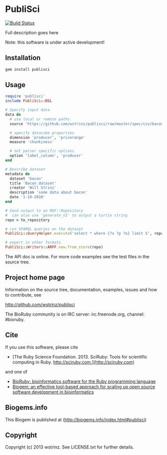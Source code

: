 # PubliSci

[![Build Status](https://travis-ci.org/wstrinz/publisci.png?branch=master)](https://travis-ci.org/wstrinz/publisci)

Full description goes here

Note: this software is under active development!

## Installation

```sh
gem install publisci
```

## Usage

```ruby
require 'publisci'
include PubliSci::DSL

# Specify input data
data do
  # use local or remote paths
  source 'https://github.com/wstrinz/publisci/raw/master/spec/csv/bacon.csv' 

  # specify datacube properties
  dimension 'producer', 'pricerange'                                         
  measure 'chunkiness'

  # set parser specific options
  option 'label_column', 'producer'                                          
end

# Describe dataset
metadata do                                                                  
  dataset 'bacon'
  title 'Bacon dataset'
  creator 'Will Strinz'
  description 'some data about bacon'
  date '1-10-2010'
end

# Send output to an RDF::Repository
#  can also use 'generate_n3' to output a turtle string
repo = to_repository

# run SPARQL queries on the dataset
PubliSci::QueryHelper.execute('select * where {?s ?p ?o} limit 5', repo)

# export in other formats
PubliSci::Writers::ARFF.new.from_store(repo)                                     
```



The API doc is online. For more code examples see the test files in
the source tree.

## Project home page

Information on the source tree, documentation, examples, issues and
how to contribute, see

  http://github.com/wstrinz/publisci

The BioRuby community is on IRC server: irc.freenode.org, channel: #bioruby.

## Cite

If you use this software, please cite

* [The Ruby Science Foundation. 2013. SciRuby: Tools for scientific computing in Ruby. http://sciruby.com.](http://sciruby.com)

and one of

* [BioRuby: bioinformatics software for the Ruby programming language](http://dx.doi.org/10.1093/bioinformatics/btq475)
* [Biogem: an effective tool-based approach for scaling up open source software development in bioinformatics](http://dx.doi.org/10.1093/bioinformatics/bts080)

## Biogems.info

This Biogem is published at (http://biogems.info/index.html#publisci)

## Copyright

Copyright (c) 2013 wstrinz. See LICENSE.txt for further details.

